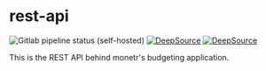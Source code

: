 # rest-api

![Gitlab pipeline status (self-hosted)](https://img.shields.io/gitlab/pipeline/harderthanitneedstobe/rest-api/main?gitlab_url=https%3A%2F%2Fgitlab.elliotcourant.dev%2Fgithub.com&logo=gitlab)
[![DeepSource](https://deepsource.io/gh/monetrapp/rest-api.svg/?label=active+issues&show_trend=true&token=4x9L6ApemrQ6x80icvE9cEJl)](https://deepsource.io/gh/monetrapp/rest-api/?ref=repository-badge)
[![DeepSource](https://deepsource.io/gh/monetrapp/rest-api.svg/?label=resolved+issues&show_trend=true&token=4x9L6ApemrQ6x80icvE9cEJl)](https://deepsource.io/gh/monetrapp/rest-api/?ref=repository-badge)

This is the REST API behind monetr's budgeting application.
